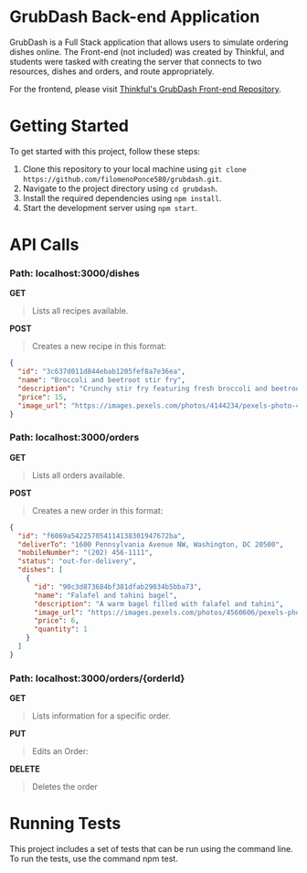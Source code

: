 # GrubDash Back-end Application
GrubDash is a Full Stack application that allows users to simulate ordering dishes online. The Front-end (not included) was created by Thinkful, and students were tasked with creating the server that connects to two resources, dishes and orders, and route appropriately.

For the frontend, please visit [Thinkful's GrubDash Front-end Repository](https://github.com/Thinkful-Ed/starter-grub-dash-front-end).

# Getting Started
To get started with this project, follow these steps:

1. Clone this repository to your local machine using `git clone https://github.com/filomenoPonce580/grubdash.git`.
2. Navigate to the project directory using `cd grubdash`.
3. Install the required dependencies using `npm install`.
4. Start the development server using `npm start`.

# API Calls

### Path: localhost:3000/dishes

**GET** 
> Lists all recipes available.

**POST**
> Creates a new recipe in this format:
```json
{
  "id": "3c637d011d844ebab1205fef8a7e36ea",
  "name": "Broccoli and beetroot stir fry",
  "description": "Crunchy stir fry featuring fresh broccoli and beetroot",
  "price": 15,
  "image_url": "https://images.pexels.com/photos/4144234/pexels-photo-4144234.jpeg?h=530&w=350"
}
```

### Path: localhost:3000/orders

**GET** 
> Lists all orders available.

**POST**
> Creates a new order in this format:
```json
{
  "id": "f6069a542257054114138301947672ba",
  "deliverTo": "1600 Pennsylvania Avenue NW, Washington, DC 20500",
  "mobileNumber": "(202) 456-1111",
  "status": "out-for-delivery",
  "dishes": [
    {
      "id": "90c3d873684bf381dfab29034b5bba73",
      "name": "Falafel and tahini bagel",
      "description": "A warm bagel filled with falafel and tahini",
      "image_url": "https://images.pexels.com/photos/4560606/pexels-photo-4560606.jpeg?h=530&w=350",
      "price": 6,
      "quantity": 1
    }
  ]
}
```

### Path: localhost:3000/orders/{orderId}

**GET** 
> Lists information for a specific order.

**PUT**
> Edits an Order:

**DELETE**
> Deletes the order


# Running Tests
This project includes a set of tests that can be run using the command line. To run the tests, use the command npm test.
